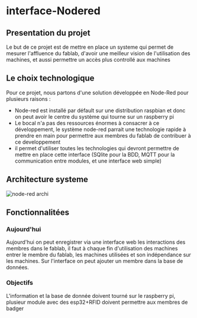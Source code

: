 # interface-Nodered

## Presentation du projet

Le but de ce projet est de mettre en place un systeme qui permet de mesurer l'affluence du fablab, d'avoir une meilleur vision de l'utilisation des machines, et aussi permettre un accès plus controllé aux machines

## Le choix technologique

Pour ce projet, nous partons d'une solution développée en Node-Red pour plusieurs raisons :
 - Node-red est installé par défault sur une distribution raspbian et donc on peut avoir le centre du système qui tourne sur un raspberry pi
 - Le bocal n'a pas des ressources énormes à consacrer à ce développement, le système node-red parrait une technologie rapide à prendre en main pour permettre aux membres du fablab de contribuer à ce developpement
 - il permet d'utiliser toutes les technologies qui devront permettre de mettre en place cette interface (SQlite pour la BDD, MQTT pour la communication entre modules, et une interface web simple)

## Architecture systeme

![node-red archi](https://user-images.githubusercontent.com/10775713/116858292-6f2a0600-abfe-11eb-9991-d13c4bf5d266.jpg)

## Fonctionnalitées

### Aujourd'hui 

Aujourd'hui on peut enregistrer via une interface web les interactions des membres dans le fablab, il faut à chaque fin d'utilisation des machines entrer le membre du fablab, les machines utilisées et son indépendance sur les machines.
Sur l'interface on peut ajouter un membre dans la base de données.

### Objectifs

L'information et la base de donnée doivent tourné sur le raspberry pi, plusieur module avec des esp32+RFID doivent permettre aux membres de badger

